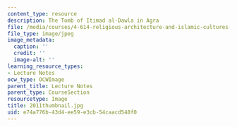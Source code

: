 ```yaml
---
content_type: resource
description: The Tomb of Itimad al-Dawla in Agra
file: /media/courses/4-614-religious-architecture-and-islamic-cultures-fall-2002/e74a776b43d4ee59e3cb54caacd548f0_2011thumbnail.jpg
file_type: image/jpeg
image_metadata:
  caption: ''
  credit: ''
  image-alt: ''
learning_resource_types:
- Lecture Notes
ocw_type: OCWImage
parent_title: Lecture Notes
parent_type: CourseSection
resourcetype: Image
title: 2011thumbnail.jpg
uid: e74a776b-43d4-ee59-e3cb-54caacd548f0
---
```


